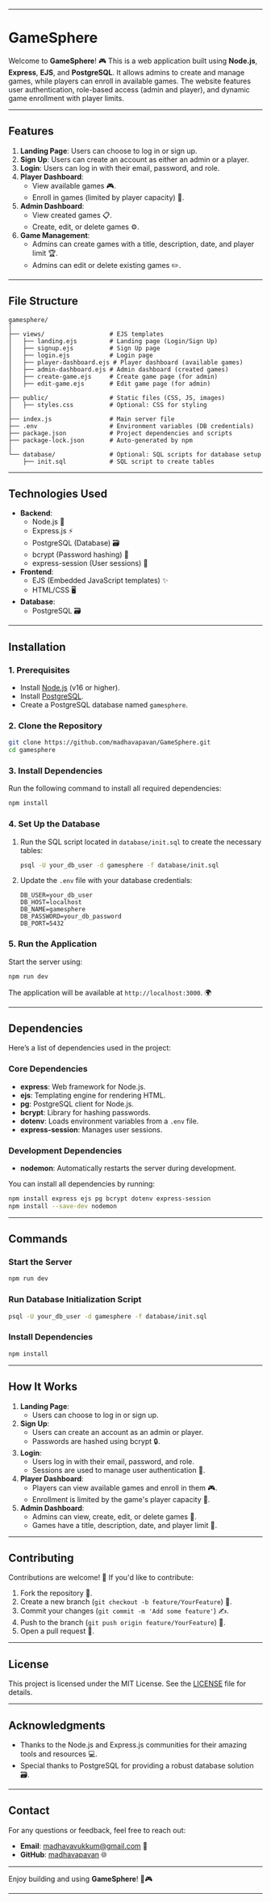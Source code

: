 
---

# **GameSphere**

Welcome to **GameSphere**! 🎮 This is a web application built using **Node.js**, **Express**, **EJS**, and **PostgreSQL**. It allows admins to create and manage games, while players can enroll in available games. The website features user authentication, role-based access (admin and player), and dynamic game enrollment with player limits.

---

## **Features**

1. **Landing Page**: Users can choose to log in or sign up.
2. **Sign Up**: Users can create an account as either an admin or a player.
3. **Login**: Users can log in with their email, password, and role.
4. **Player Dashboard**:
   - View available games 🎮.
   - Enroll in games (limited by player capacity) 🏅.
5. **Admin Dashboard**:
   - View created games 📋.
   - Create, edit, or delete games ⚙️.
6. **Game Management**:
   - Admins can create games with a title, description, date, and player limit 🏆.
   - Admins can edit or delete existing games ✏️.

---

## **File Structure**

```
gamesphere/
│
├── views/                  # EJS templates
│   ├── landing.ejs         # Landing page (Login/Sign Up)
│   ├── signup.ejs          # Sign Up page
│   ├── login.ejs           # Login page
│   ├── player-dashboard.ejs # Player dashboard (available games)
│   ├── admin-dashboard.ejs # Admin dashboard (created games)
│   ├── create-game.ejs     # Create game page (for admin)
│   ├── edit-game.ejs       # Edit game page (for admin)
│
├── public/                 # Static files (CSS, JS, images)
│   ├── styles.css          # Optional: CSS for styling
│
├── index.js                # Main server file
├── .env                    # Environment variables (DB credentials)
├── package.json            # Project dependencies and scripts
├── package-lock.json       # Auto-generated by npm
│
└── database/               # Optional: SQL scripts for database setup
    ├── init.sql            # SQL script to create tables
```

---

## **Technologies Used**

- **Backend**:
  - Node.js 🚀
  - Express.js ⚡
  - PostgreSQL (Database) 🗃️
  - bcrypt (Password hashing) 🔐
  - express-session (User sessions) 📂
- **Frontend**:
  - EJS (Embedded JavaScript templates) ✨
  - HTML/CSS 🖥️
- **Database**:
  - PostgreSQL 🗃️

---

## **Installation**

### **1. Prerequisites**
- Install [Node.js](https://nodejs.org/) (v16 or higher).
- Install [PostgreSQL](https://www.postgresql.org/download/).
- Create a PostgreSQL database named `gamesphere`.

### **2. Clone the Repository**
```bash
git clone https://github.com/madhavapavan/GameSphere.git
cd gamesphere
```

### **3. Install Dependencies**
Run the following command to install all required dependencies:
```bash
npm install
```

### **4. Set Up the Database**
1. Run the SQL script located in `database/init.sql` to create the necessary tables:
   ```bash
   psql -U your_db_user -d gamesphere -f database/init.sql
   ```
2. Update the `.env` file with your database credentials:
   ```
   DB_USER=your_db_user
   DB_HOST=localhost
   DB_NAME=gamesphere
   DB_PASSWORD=your_db_password
   DB_PORT=5432
   ```

### **5. Run the Application**
Start the server using:
```bash
npm run dev
```
The application will be available at `http://localhost:3000`. 🌍

---

## **Dependencies**

Here’s a list of dependencies used in the project:

### **Core Dependencies**
- **express**: Web framework for Node.js.
- **ejs**: Templating engine for rendering HTML.
- **pg**: PostgreSQL client for Node.js.
- **bcrypt**: Library for hashing passwords.
- **dotenv**: Loads environment variables from a `.env` file.
- **express-session**: Manages user sessions.

### **Development Dependencies**
- **nodemon**: Automatically restarts the server during development.

You can install all dependencies by running:
```bash
npm install express ejs pg bcrypt dotenv express-session
npm install --save-dev nodemon
```

---

## **Commands**

### **Start the Server**
```bash
npm run dev
```

### **Run Database Initialization Script**
```bash
psql -U your_db_user -d gamesphere -f database/init.sql
```

### **Install Dependencies**
```bash
npm install
```

---

## **How It Works**

1. **Landing Page**:
   - Users can choose to log in or sign up.
2. **Sign Up**:
   - Users can create an account as an admin or player.
   - Passwords are hashed using bcrypt 🔒.
3. **Login**:
   - Users log in with their email, password, and role.
   - Sessions are used to manage user authentication 🔑.
4. **Player Dashboard**:
   - Players can view available games and enroll in them 🎮.
   - Enrollment is limited by the game's player capacity 🚀.
5. **Admin Dashboard**:
   - Admins can view, create, edit, or delete games 📝.
   - Games have a title, description, date, and player limit 🎯.

---

## **Contributing**

Contributions are welcome! 🎉 If you'd like to contribute:
1. Fork the repository 🍴.
2. Create a new branch (`git checkout -b feature/YourFeature`) 🌱.
3. Commit your changes (`git commit -m 'Add some feature'`) ✍️.
4. Push to the branch (`git push origin feature/YourFeature`) 🚀.
5. Open a pull request 🔄.

---

## **License**

This project is licensed under the MIT License. See the [LICENSE](LICENSE) file for details.

---

## **Acknowledgments**

- Thanks to the Node.js and Express.js communities for their amazing tools and resources 💻.
- Special thanks to PostgreSQL for providing a robust database solution 🗃️.

---

## **Contact**

For any questions or feedback, feel free to reach out:
- **Email**: madhavavukkum@gmail.com 📧
- **GitHub**: [madhavapavan](https://github.com/madhavapavan) 🌐

---

Enjoy building and using **GameSphere**! 🚀🎮

---

